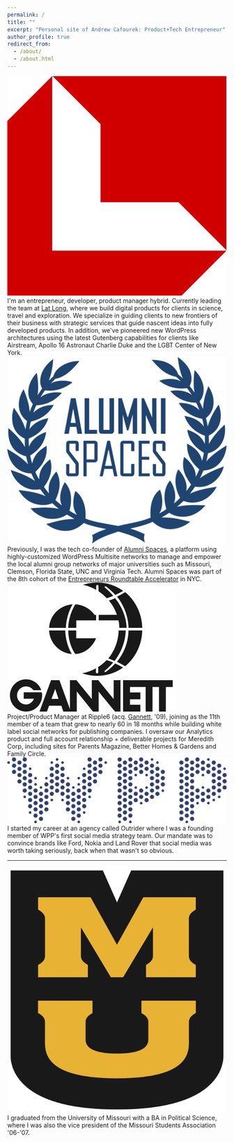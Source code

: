 ```yaml
---
permalink: /
title: ""
excerpt: "Personal site of Andrew Cafourek: Product+Tech Entrepreneur"
author_profile: true
redirect_from: 
  - /about/
  - /about.html
---
```


<div class="about-icon about-content">
    <img class="latlong-logo" src="/images/latlong.svg" alt="Logo of Lat Long, digital product development agency for science, travel and exploration" />
</div>
<div class="about-content about-text">
    I'm an entrepreneur, developer, product manager hybrid. Currently leading the team at <a href="https://latlo.ng/" title="Lat Long: digital product development agency for science, travel and exploration">Lat Long</a>, where we build digital products for clients in science, travel and exploration. We specialize in guiding clients to new frontiers of their business with strategic services that guide nascent ideas into fully developed products. In addition, we've pioneered new WordPress architectures using the latest Gutenberg capabilities for clients like Airstream, Apollo 16 Astronaut Charlie Duke and the LGBT Center of New York.
</div>

<div class="about-icon about-content">
    <img class="alumnispaces-logo" src="/images/Alumni_Spaces.svg" alt="Logo of Alumni Spaces" />
</div>
<div class="about-content about-text">
    Previously, I was the tech co-founder of <a href="http://alumnispaces.com/" title="Alumni Spaces: platform for managing local alumni groups">Alumni Spaces</a>, a platform using highly-customized WordPress Multisite networks to manage and empower the local alumni group networks of major universities such as Missouri, Clemson, Florida State, UNC and Virginia Tech. Alumni Spaces was part of the 8th cohort of the <a href="https://www.eranyc.com/" title="Early stage fund and technology accelerator located in New York City that runs two, four month programs per year. Initial funding is $100,000.">Entrepreneurs Roundtable Accelerator</a> in NYC.
</div>

<div class="about-icon about-content">
    <img class="gannett-logo" src="/images/Gannett.svg" alt="Logo of Gannett Co., Inc" />
</div>
<div class="about-content about-text">
    Project/Product Manager at Ripple6 (acq. <a href="https://www.gannett.com/" title="Gannett Co., Inc">Gannett</a>, '09), joining as the 11th member of a team that grew to nearly 60 in 18 months while building white label social networks for publishing companies. I oversaw our Analytics product and full account relationship + deliverable projects for Meredith Corp, including sites for Parents Magazine, Better Homes & Gardens and Family Circle.
</div>

<div class="about-icon about-content">
    <img class="wpp-logo" src="/images/wpp.svg" alt="Logo of WPP, global creative and advertising agency" />
</div>
<div class="about-content about-text">
    I started my career at an agency called Outrider where I was a founding member of WPP's first social media strategy team. Our mandate was to convince brands like Ford, Nokia and Land Rover that social media was worth taking seriously, back when that wasn't so obvious.
</div>

-----
<div class="about-icon about-content">
    <img class="mu-logo" src="/images/University_of_Missouri.svg" alt="Stacked MU logo for the University of Missouri" />
</div>
<div class="about-content about-text">
    I graduated from the University of Missouri with a BA in Political Science, where I was also the vice president of the Missouri Students Association '06-'07.
</div>
